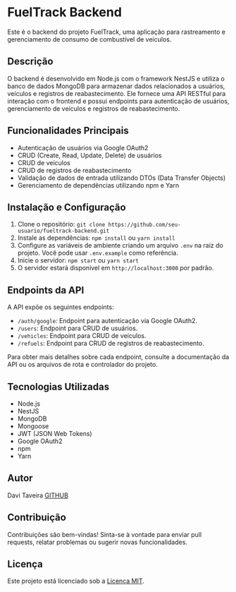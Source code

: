 # FuelTrack Backend

Este é o backend do projeto FuelTrack, uma aplicação para rastreamento e gerenciamento de consumo de combustível de veículos.

## Descrição

O backend é desenvolvido em Node.js com o framework NestJS e utiliza o banco de dados MongoDB para armazenar dados relacionados a usuários, veículos e registros de reabastecimento. Ele fornece uma API RESTful para interação com o frontend e possui endpoints para autenticação de usuários, gerenciamento de veículos e registros de reabastecimento.

## Funcionalidades Principais

- Autenticação de usuários via Google OAuth2
- CRUD (Create, Read, Update, Delete) de usuários
- CRUD de veículos
- CRUD de registros de reabastecimento
- Validação de dados de entrada utilizando DTOs (Data Transfer Objects)
- Gerenciamento de dependências utilizando npm e Yarn

## Instalação e Configuração

1. Clone o repositório: `git clone https://github.com/seu-usuario/fueltrack-backend.git`
2. Instale as dependências: `npm install` ou `yarn install`
3. Configure as variáveis de ambiente criando um arquivo `.env` na raiz do projeto. Você pode usar `.env.example` como referência.
4. Inicie o servidor: `npm start` ou `yarn start`
5. O servidor estará disponível em `http://localhost:3000` por padrão.

## Endpoints da API

A API expõe os seguintes endpoints:

- `/auth/google`: Endpoint para autenticação via Google OAuth2.
- `/users`: Endpoint para CRUD de usuários.
- `/vehicles`: Endpoint para CRUD de veículos.
- `/refuels`: Endpoint para CRUD de registros de reabastecimento.

Para obter mais detalhes sobre cada endpoint, consulte a documentação da API ou os arquivos de rota e controlador do projeto.

## Tecnologias Utilizadas

- Node.js
- NestJS
- MongoDB
- Mongoose
- JWT (JSON Web Tokens)
- Google OAuth2
- npm
- Yarn

## Autor

Davi Taveira <a target="_blank" href="https://github.com/xtaveira">GITHUB</a>

## Contribuição

Contribuições são bem-vindas! Sinta-se à vontade para enviar pull requests, relatar problemas ou sugerir novas funcionalidades.

## Licença

Este projeto está licenciado sob a [Licença MIT](https://opensource.org/licenses/MIT).
